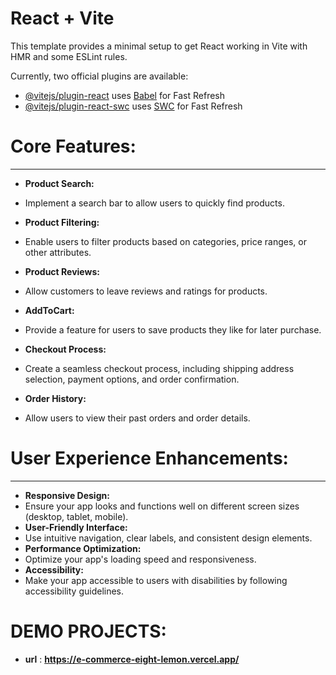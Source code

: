 # React + Vite

This template provides a minimal setup to get React working in Vite with HMR and some ESLint rules.

Currently, two official plugins are available:

- [@vitejs/plugin-react](https://github.com/vitejs/vite-plugin-react/blob/main/packages/plugin-react/README.md) uses [Babel](https://babeljs.io/) for Fast Refresh
- [@vitejs/plugin-react-swc](https://github.com/vitejs/vite-plugin-react-swc) uses [SWC](https://swc.rs/) for Fast Refresh


# Core Features:
<hr>

- **Product Search:**

- Implement a search bar to allow users to quickly find products.

- **Product Filtering:**
- Enable users to filter products based on categories, price ranges, or other attributes.

- **Product Reviews:**
- Allow customers to leave reviews and ratings for products.
- **AddToCart:** 
- Provide a feature for users to save products they like for later purchase.
- **Checkout Process:** 
- Create a seamless checkout process, including shipping address selection, payment options, and order confirmation.
- **Order History:** 
- Allow users to view their past orders and order details.
# User Experience Enhancements:
<hr>

- **Responsive Design:** 
- Ensure your app looks and functions well on different screen sizes (desktop, tablet, mobile).
- **User-Friendly Interface:** 
- Use intuitive navigation, clear labels, and consistent design elements.
- **Performance Optimization:** 
- Optimize your app's loading speed and responsiveness.
- **Accessibility:** 
- Make your app accessible to users with disabilities by following accessibility guidelines.

# DEMO PROJECTS:
- **url** : **https://e-commerce-eight-lemon.vercel.app/**
